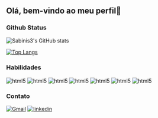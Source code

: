 ## Olá, bem-vindo ao meu perfil👋

### Github Status

![Sabinis3's GitHub stats](https://github-readme-stats.vercel.app/api?username=sabinis3&show_icons=true&theme=tokyonight)

[![Top Langs](https://github-readme-stats.vercel.app/api/top-langs/?username=sabinis3&hide_progress=false&layout=compact&theme=tokyonight)](https://github.com/sabinis3/)

### Habilidades

<div style='display: inline-block'>
    <img align="center" alt="html5" src="https://img.shields.io/badge/JavaScript-F7DF1E?style=for-the-badge&logo=javascript&logoColor=black">
    <img align="center" alt="html5" src="https://img.shields.io/badge/HTML5-E34F26?style=for-the-badge&logo=html5&logoColor=white">
    <img align="center" alt="html5" src="https://img.shields.io/badge/CSS3-1572B6?style=for-the-badge&logo=css3&logoColor=whites">
    <img align="center" alt="html5" src="https://img.shields.io/badge/React-20232A?style=for-the-badge&logo=react&logoColor=61DAFB">
    <img align="center" alt="html5" src="https://img.shields.io/badge/Python-14354C?style=for-the-badge&logo=python&logoColor=white">
    <img align="center" alt="html5" src="https://img.shields.io/badge/Java-ED8B00?style=for-the-badge&logo=openjdk&logoColor=white">
    <img align="center" alt="html5" src="https://img.shields.io/badge/Microsoft_SQL_Server-CC2927?style=for-the-badge&logo=microsoft-sql-server&logoColor=whites">
</div>

### Contato

[![Gmail](https://img.shields.io/badge/Gmail-D14836?style=for-the-badge&logo=gmail&logoColor=white)](joaovitorrsabino@gmail.com)
[![linkedin](https://img.shields.io/badge/LinkedIn-0077B5?style=for-the-badge&logo=linkedin&logoColor=white)](linkedin.com/in/joão-vitor-rodrigues-sabino-860275231)
